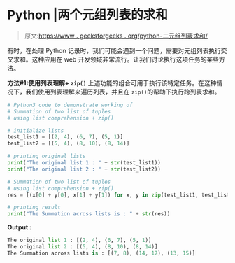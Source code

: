 # Python |两个元组列表的求和

> 原文:[https://www . geeksforgeeks . org/python-二元组列表求和/](https://www.geeksforgeeks.org/python-summation-of-two-list-of-tuples/)

有时，在处理 Python 记录时，我们可能会遇到一个问题，需要对元组列表执行交叉求和。这种应用在 web 开发领域非常流行。让我们讨论执行这项任务的某些方法。

**方法#1:使用列表理解+ `zip()`**
上述功能的组合可用于执行该特定任务。在这种情况下，我们使用列表理解来遍历列表，并且在 `zip()`的帮助下执行跨列表求和。

```py
# Python3 code to demonstrate working of
# Summation of two list of tuples
# using list comprehension + zip()

# initialize lists
test_list1 = [(2, 4), (6, 7), (5, 1)]
test_list2 = [(5, 4), (8, 10), (8, 14)]

# printing original lists
print("The original list 1 : " + str(test_list1))
print("The original list 2 : " + str(test_list2))

# Summation of two list of tuples
# using list comprehension + zip()
res = [(x[0] + y[0], x[1] + y[1]) for x, y in zip(test_list1, test_list2)]

# printing result
print("The Summation across lists is : " + str(res))
```

**Output :**

```py
The original list 1 : [(2, 4), (6, 7), (5, 1)]
The original list 2 : [(5, 4), (8, 10), (8, 14)]
The Summation across lists is : [(7, 8), (14, 17), (13, 15)]

```